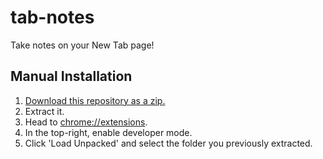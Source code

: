 # tab-notes

Take notes on your New Tab page!

## Manual Installation

1. [Download this repository as a zip.](https://github.com/sarahkittyy/tab-notes/archive/master.zip)
2. Extract it.
3. Head to [chrome://extensions](chrome://extensions).
4. In the top-right, enable developer mode.
5. Click 'Load Unpacked' and select the folder you previously extracted.